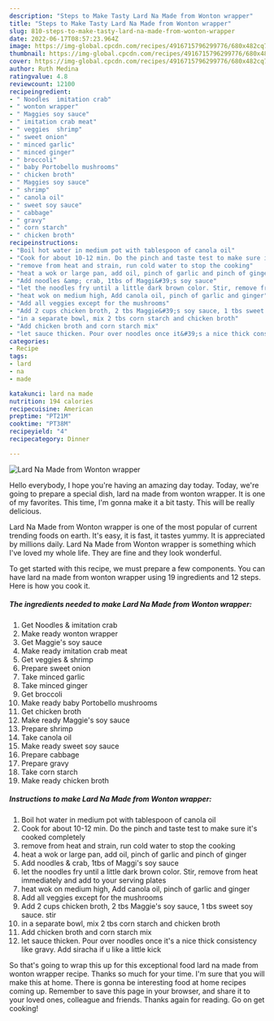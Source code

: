 ```yaml
---
description: "Steps to Make Tasty Lard Na Made from Wonton wrapper"
title: "Steps to Make Tasty Lard Na Made from Wonton wrapper"
slug: 810-steps-to-make-tasty-lard-na-made-from-wonton-wrapper
date: 2022-06-17T08:57:23.964Z
image: https://img-global.cpcdn.com/recipes/4916715796299776/680x482cq70/lard-na-made-from-wonton-wrapper-recipe-main-photo.jpg
thumbnail: https://img-global.cpcdn.com/recipes/4916715796299776/680x482cq70/lard-na-made-from-wonton-wrapper-recipe-main-photo.jpg
cover: https://img-global.cpcdn.com/recipes/4916715796299776/680x482cq70/lard-na-made-from-wonton-wrapper-recipe-main-photo.jpg
author: Ruth Medina
ratingvalue: 4.8
reviewcount: 12100
recipeingredient:
- " Noodles  imitation crab"
- " wonton wrapper"
- " Maggies soy sauce"
- " imitation crab meat"
- " veggies  shrimp"
- " sweet onion"
- " minced garlic"
- " minced ginger"
- " broccoli"
- " baby Portobello mushrooms"
- " chicken broth"
- " Maggies soy sauce"
- " shrimp"
- " canola oil"
- " sweet soy sauce"
- " cabbage"
- " gravy"
- " corn starch"
- " chicken broth"
recipeinstructions:
- "Boil hot water in medium pot with tablespoon of canola oil"
- "Cook for about 10-12 min. Do the pinch and taste test to make sure it&#39;s cooked completely"
- "remove from heat and strain, run cold water to stop the cooking"
- "heat a wok or large pan, add oil, pinch of garlic and pinch of ginger"
- "Add noodles &amp; crab, 1tbs of Maggi&#39;s soy sauce"
- "let the noodles fry until a little dark brown color. Stir, remove from heat immediately and add to your serving plates"
- "heat wok on medium high, Add canola oil, pinch of garlic and ginger"
- "Add all veggies except for the mushrooms"
- "Add 2 cups chicken broth, 2 tbs Maggie&#39;s soy sauce, 1 tbs sweet soy sauce. stir"
- "in a separate bowl, mix 2 tbs corn starch and chicken broth"
- "Add chicken broth and corn starch mix"
- "let sauce thicken. Pour over noodles once it&#39;s a nice thick consistency like gravy. Add siracha if u like a little kick"
categories:
- Recipe
tags:
- lard
- na
- made

katakunci: lard na made 
nutrition: 194 calories
recipecuisine: American
preptime: "PT21M"
cooktime: "PT38M"
recipeyield: "4"
recipecategory: Dinner

---
```



![Lard Na Made from Wonton wrapper](https://img-global.cpcdn.com/recipes/4916715796299776/680x482cq70/lard-na-made-from-wonton-wrapper-recipe-main-photo.jpg)

Hello everybody, I hope you're having an amazing day today. Today, we're going to prepare a special dish, lard na made from wonton wrapper. It is one of my favorites. This time, I'm gonna make it a bit tasty. This will be really delicious.

Lard Na Made from Wonton wrapper is one of the most popular of current trending foods on earth. It's easy, it is fast, it tastes yummy. It is appreciated by millions daily. Lard Na Made from Wonton wrapper is something which I've loved my whole life. They are fine and they look wonderful.




To get started with this recipe, we must prepare a few components. You can have lard na made from wonton wrapper using 19 ingredients and 12 steps. Here is how you cook it.

<!--inarticleads1-->

##### The ingredients needed to make Lard Na Made from Wonton wrapper:

1. Get  Noodles &amp; imitation crab
1. Make ready  wonton wrapper
1. Get  Maggie&#39;s soy sauce
1. Make ready  imitation crab meat
1. Get  veggies &amp; shrimp
1. Prepare  sweet onion
1. Take  minced garlic
1. Take  minced ginger
1. Get  broccoli
1. Make ready  baby Portobello mushrooms
1. Get  chicken broth
1. Make ready  Maggie&#39;s soy sauce
1. Prepare  shrimp
1. Take  canola oil
1. Make ready  sweet soy sauce
1. Prepare  cabbage
1. Prepare  gravy
1. Take  corn starch
1. Make ready  chicken broth




<!--inarticleads2-->

##### Instructions to make Lard Na Made from Wonton wrapper:

1. Boil hot water in medium pot with tablespoon of canola oil
1. Cook for about 10-12 min. Do the pinch and taste test to make sure it&#39;s cooked completely
1. remove from heat and strain, run cold water to stop the cooking
1. heat a wok or large pan, add oil, pinch of garlic and pinch of ginger
1. Add noodles &amp; crab, 1tbs of Maggi&#39;s soy sauce
1. let the noodles fry until a little dark brown color. Stir, remove from heat immediately and add to your serving plates
1. heat wok on medium high, Add canola oil, pinch of garlic and ginger
1. Add all veggies except for the mushrooms
1. Add 2 cups chicken broth, 2 tbs Maggie&#39;s soy sauce, 1 tbs sweet soy sauce. stir
1. in a separate bowl, mix 2 tbs corn starch and chicken broth
1. Add chicken broth and corn starch mix
1. let sauce thicken. Pour over noodles once it&#39;s a nice thick consistency like gravy. Add siracha if u like a little kick




So that's going to wrap this up for this exceptional food lard na made from wonton wrapper recipe. Thanks so much for your time. I'm sure that you will make this at home. There is gonna be interesting food at home recipes coming up. Remember to save this page in your browser, and share it to your loved ones, colleague and friends. Thanks again for reading. Go on get cooking!
